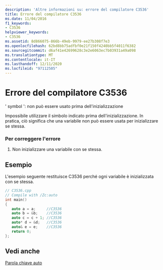 ```yaml
---
description: 'Altre informazioni su: errore del compilatore C3536'
title: Errore del compilatore C3536
ms.date: 11/04/2016
f1_keywords:
- C3536
helpviewer_keywords:
- C3536
ms.assetid: 8d866075-866b-49eb-9979-ee27b308f7e3
ms.openlocfilehash: 62bd8bb75adfbf0e21f150f4240bb5f4011f6382
ms.sourcegitcommit: d6af41e42699628c3e2e6063ec7b03931a49a098
ms.translationtype: MT
ms.contentlocale: it-IT
ms.lasthandoff: 12/11/2020
ms.locfileid: "97112505"
---
```

# <a name="compiler-error-c3536"></a>Errore del compilatore C3536

' symbol ': non può essere usato prima dell'inizializzazione

Impossibile utilizzare il simbolo indicato prima dell'inizializzazione. In pratica, ciò significa che una variabile non può essere usata per inizializzare se stessa.

### <a name="to-correct-this-error"></a>Per correggere l'errore

1. Non inizializzare una variabile con se stessa.

## <a name="example"></a>Esempio

L'esempio seguente restituisce C3536 perché ogni variabile è inizializzata con se stessa.

```cpp
// C3536.cpp
// Compile with /Zc:auto
int main()
{
   auto a = a;     //C3536
   auto b = &b;    //C3536
   auto c = c + 1; //C3536
   auto* d = &d;   //C3536
   auto& e = e;    //C3536
   return 0;
};
```

## <a name="see-also"></a>Vedi anche

[Parola chiave auto](../../cpp/auto-cpp.md)
